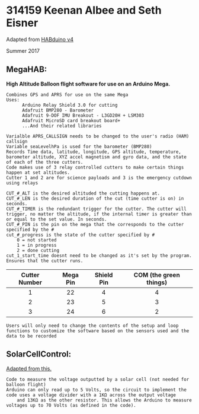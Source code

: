 # 314159 Keenan Albee and Seth Eisner

Adapted from [HABduino v4](https://github.com/HABduino/HABduino/tree/master/Software/habduino_v4)

Summer 2017

## MegaHAB:

**High Altitude Balloon flight software for use on an Arduino Mega.**

    Combines GPS and APRS for use on the same Mega
    Uses: 
          Arduino Relay Shield 3.0 for cutting
          Adafruit BMP280 - Barometer
          Adafruit 9-DOF IMU Breakout - L3GD20H + LSM303
          Adafruit MicroSD card breakout board+
          ...And their related libraries
          
    Varialble APRS_CALLSIGN needs to be changed to the user's radio (HAM) callsign 
    Variable seaLevelhPa is used for the barometer (BMP280)
    Records Time data, latitude, longitude, GPS altitude, temperature, barometer altitude, XYZ accel magnetism and gyro data, and the state of each of the three cutters.
    Code makes use of 3 relay controlled cutters to make certain things happen at set altitudes.
    Cutter 1 and 2 are for science payloads and 3 is the emergency cutdown using relays 
        
    CUT_#_ALT is the desired altituded the cutting happens at.
    CUT_#_LEN is the desired duration of the cut (time cutter is on) in seconds.
    CUT_#_TIMER is the redundant trigger for the cutter. The cutter will trigger, no matter the altitude, if the internal timer is greater than or equal to the set value. In seconds.
    CUT_#_PIN is the pin on the mega that the corresponds to the cutter specified by the #
    cut_#_progress is the state of the cutter specified by #
        0 = not started
        1 = in progress
        2 = done cutting
    cut_1_start_time doesnt need to be changed as it's set by the program. Ensures that the cutter runs.
| Cutter Number | Mega Pin | Shield Pin | COM (the green things) | 
| :---: | :---: | :---: | :---: |
| 1     | 22    | 4     | 4     |
| 2     | 23    | 5     | 3     |
| 3     | 24    | 6     | 2     |

    Users will only need to change the contents of the setup and loop functions to customize the software based on the sensors used and the data to be recorded
   
    
## SolarCellControl:
[Adapted from this.](http://www.instructables.com/id/Arduino-Solar-Cell-Tester/)

    Code to measure the voltage outputted by a solar cell (not needed for balloon flight)
    Arduino can only read up to 5 Volts, so the circuit to implement the code uses a voltage divider with a 1KΩ across the output voltage
        and 13KΩ as the other resistor. This allows the Arduino to measure voltages up to 70 Volts (as defined in the code).
